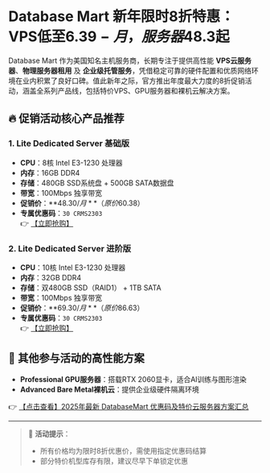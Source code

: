 # Database Mart 新年限时8折特惠：VPS低至$6.39-月，服务器$48.3起

Database Mart 作为美国知名主机服务商，长期专注于提供高性能 **VPS云服务器**、**物理服务器租用** 及 **企业级托管服务**，凭借稳定可靠的硬件配置和优质网络环境在业内积累了良好口碑。值此新年之际，官方推出年度最大力度的8折促销活动，涵盖全系列产品线，包括特价VPS、GPU服务器和裸机云解决方案。

## 🔥 促销活动核心产品推荐

### 1. Lite Dedicated Server 基础版
- **CPU**：8核 Intel E3-1230 处理器  
- **内存**：16GB DDR4  
- **存储**：480GB SSD系统盘 + 500GB SATA数据盘  
- **带宽**：100Mbps 独享带宽  
- **促销价**：**$48.30/月**（原价$60.38）  
- **专属优惠码**：`30 CRMS2303`  
👉 [【立即抢购】](https://bit.ly/DatabaseMart)

### 2. Lite Dedicated Server 进阶版
- **CPU**：10核 Intel E3-1230 处理器  
- **内存**：32GB DDR4  
- **存储**：双480GB SSD（RAID1） + 1TB SATA  
- **带宽**：100Mbps 独享带宽  
- **促销价**：**$69.30/月**（原价$86.63）  
- **专属优惠码**：`30 CRMS2303`  
👉 [【立即抢购】](https://bit.ly/DatabaseMart)

## 🚀 其他参与活动的高性能方案
- **Professional GPU服务器**：搭载RTX 2060显卡，适合AI训练与图形渲染  
- **Advanced Bare Metal裸机云**：提供企业级硬件隔离环境  

👉 [【点击查看】2025年最新 DatabaseMart 优惠码及特价云服务器方案汇总](https://bit.ly/DatabaseMart)

---

> 📌 **活动提示**：  
> - 所有价格均为限时8折优惠价，需使用指定优惠码结算  
> - 部分特价机型库存有限，建议尽早下单锁定优惠